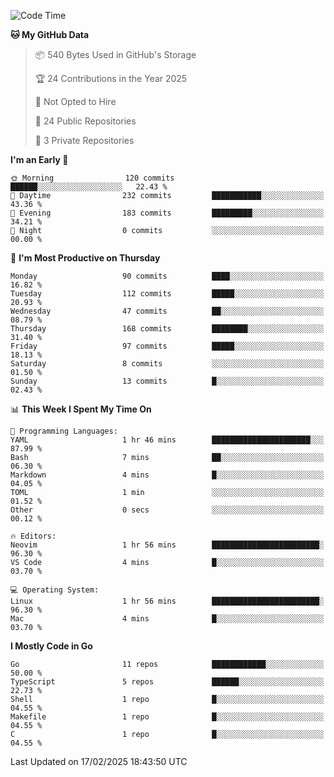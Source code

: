 <!--START_SECTION:waka-->
![Code Time](http://img.shields.io/badge/Code%20Time-1%2C111%20hrs%2023%20mins-blue)

**🐱 My GitHub Data** 

> 📦 540 Bytes Used in GitHub's Storage 
 > 
> 🏆 24 Contributions in the Year 2025
 > 
> 🚫 Not Opted to Hire
 > 
> 📜 24 Public Repositories 
 > 
> 🔑 3 Private Repositories 
 > 
**I'm an Early 🐤** 

```text
🌞 Morning                120 commits         ██████░░░░░░░░░░░░░░░░░░░   22.43 % 
🌆 Daytime                232 commits         ███████████░░░░░░░░░░░░░░   43.36 % 
🌃 Evening                183 commits         █████████░░░░░░░░░░░░░░░░   34.21 % 
🌙 Night                  0 commits           ░░░░░░░░░░░░░░░░░░░░░░░░░   00.00 % 
```
📅 **I'm Most Productive on Thursday** 

```text
Monday                   90 commits          ████░░░░░░░░░░░░░░░░░░░░░   16.82 % 
Tuesday                  112 commits         █████░░░░░░░░░░░░░░░░░░░░   20.93 % 
Wednesday                47 commits          ██░░░░░░░░░░░░░░░░░░░░░░░   08.79 % 
Thursday                 168 commits         ████████░░░░░░░░░░░░░░░░░   31.40 % 
Friday                   97 commits          █████░░░░░░░░░░░░░░░░░░░░   18.13 % 
Saturday                 8 commits           ░░░░░░░░░░░░░░░░░░░░░░░░░   01.50 % 
Sunday                   13 commits          █░░░░░░░░░░░░░░░░░░░░░░░░   02.43 % 
```


📊 **This Week I Spent My Time On** 

```text
💬 Programming Languages: 
YAML                     1 hr 46 mins        ██████████████████████░░░   87.99 % 
Bash                     7 mins              ██░░░░░░░░░░░░░░░░░░░░░░░   06.30 % 
Markdown                 4 mins              █░░░░░░░░░░░░░░░░░░░░░░░░   04.05 % 
TOML                     1 min               ░░░░░░░░░░░░░░░░░░░░░░░░░   01.52 % 
Other                    0 secs              ░░░░░░░░░░░░░░░░░░░░░░░░░   00.12 % 

🔥 Editors: 
Neovim                   1 hr 56 mins        ████████████████████████░   96.30 % 
VS Code                  4 mins              █░░░░░░░░░░░░░░░░░░░░░░░░   03.70 % 

💻 Operating System: 
Linux                    1 hr 56 mins        ████████████████████████░   96.30 % 
Mac                      4 mins              █░░░░░░░░░░░░░░░░░░░░░░░░   03.70 % 
```

**I Mostly Code in Go** 

```text
Go                       11 repos            ████████████░░░░░░░░░░░░░   50.00 % 
TypeScript               5 repos             ██████░░░░░░░░░░░░░░░░░░░   22.73 % 
Shell                    1 repo              █░░░░░░░░░░░░░░░░░░░░░░░░   04.55 % 
Makefile                 1 repo              █░░░░░░░░░░░░░░░░░░░░░░░░   04.55 % 
C                        1 repo              █░░░░░░░░░░░░░░░░░░░░░░░░   04.55 % 
```




 Last Updated on 17/02/2025 18:43:50 UTC
<!--END_SECTION:waka-->
